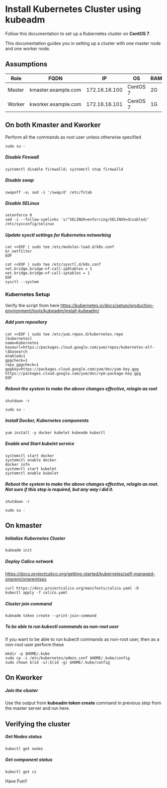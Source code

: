 # Install Kubernetes Cluster using kubeadm
Follow this documentation to set up a Kubernetes cluster on __CentOS 7__.

This documentation guides you in setting up a cluster with one master node and one worker node.

## Assumptions
|Role|FQDN|IP|OS|RAM|CPU|
|----|----|----|----|----|----|
|Master|kmaster.example.com|172.16.16.100|CentOS 7|2G|2|
|Worker|kworker.example.com|172.16.16.101|CentOS 7|1G|1|

## On both Kmaster and Kworker
Perform all the commands as root user unless otherwise specified
```
sudo su -
```

##### Disable Firewall
```
systemctl disable firewalld; systemctl stop firewalld
```
##### Disable swap
```
swapoff -a; sed -i '/swap/d' /etc/fstab
```
##### Disable SELinux
```
setenforce 0
sed -i --follow-symlinks 's/^SELINUX=enforcing/SELINUX=disabled/' /etc/sysconfig/selinux

```
##### Update sysctl settings for Kubernetes networking
```
cat <<EOF | sudo tee /etc/modules-load.d/k8s.conf
br_netfilter
EOF

cat <<EOF | sudo tee /etc/sysctl.d/k8s.conf
net.bridge.bridge-nf-call-ip6tables = 1
net.bridge.bridge-nf-call-iptables = 1
EOF
sysctl --system
```
### Kubernetes Setup

Verify the script from here
https://kubernetes.io/docs/setup/production-environment/tools/kubeadm/install-kubeadm/

##### Add yum repository
```
cat <<EOF | sudo tee /etc/yum.repos.d/kubernetes.repo
[kubernetes]
name=Kubernetes
baseurl=https://packages.cloud.google.com/yum/repos/kubernetes-el7-\$basearch
enabled=1
gpgcheck=1
repo_gpgcheck=1
gpgkey=https://packages.cloud.google.com/yum/doc/yum-key.gpg https://packages.cloud.google.com/yum/doc/rpm-package-key.gpg
EOF
```
##### Reboot the  system to make the above changes effective, relogin as root 
```
shutdown -r
```
```
sudo su -
```
##### Install Docker, Kubernetes components
```
yum install -y docker kubelet kubeadm kubectl
```
##### Enable and Start kubelet service
```
systemctl start docker
systemctl enable docker
docker info
systemctl start kubelet
systemctl enable kubelet
```
##### Reboot the  system to make the above changes effective, relogin as root. Not sure if this step is required, but any way i did it.
```
shutdown -r
```
```
sudo su -
```
## On kmaster
##### Initialize Kubernetes Cluster
```
kubeadm init
```
##### Deploy Calico network
https://docs.projectcalico.org/getting-started/kubernetes/self-managed-onprem/onpremises
```
curl https://docs.projectcalico.org/manifests/calico.yaml -O
kubectl apply -f calico.yaml
```
##### Cluster join command
```
kubeadm token create --print-join-command
```
##### To be able to run kubectl commands as non-root user
If you want to be able to run kubectl commands as non-root user, then as a non-root user perform these
```
mkdir -p $HOME/.kube
sudo cp -i /etc/kubernetes/admin.conf $HOME/.kube/config
sudo chown $(id -u):$(id -g) $HOME/.kube/config

```
## On Kworker
##### Join the cluster
Use the output from __kubeadm token create__ command in previous step from the master server and run here.

## Verifying the cluster
##### Get Nodes status
```
kubectl get nodes
```
##### Get component status
```
kubectl get cs
```

Have Fun!!
